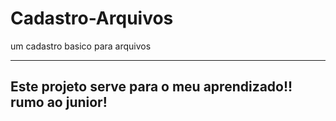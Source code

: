 # Cadastro-Arquivos
um cadastro basico para arquivos

--------------------------------
## Este projeto serve para o meu aprendizado!! rumo ao junior!

